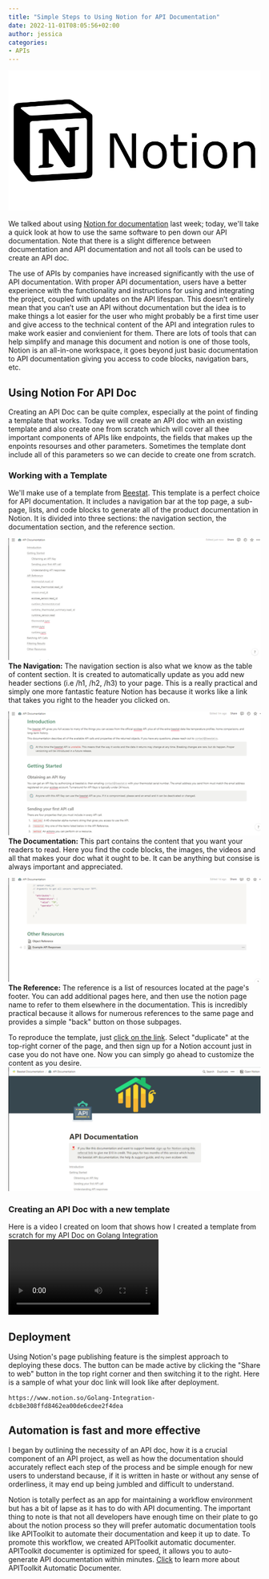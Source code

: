 ```yaml
---
title: "Simple Steps to Using Notion for API Documentation"
date: 2022-11-01T08:05:56+02:00
author: jessica
categories: 
- APIs
---
```


![Notion logo](./notion-logo.png)

We talked about using [Notion for documentation](../using-notion-for-API-documentation/index.md) last week; today, we'll take a quick look at how to use the same software to pen down our API documentation. Note that there is a slight difference between documentation and API documentation and not all tools can be used to create an API doc.

The use of APIs by companies have increased significantly with the use of API documentation. With proper API documentation, users have a better experience with the functionality and instructions for using and integrating the project, coupled with updates on the API lifespan. This doesn’t entirely mean that you can’t use an API without documentation but the idea is to make things a lot easier for the user who might probably be a first time user and give access to the technical content of the API and integration rules to make work easier and convienient for them. There are lots of tools that can help simplify and manage this document and notion is one of those tools, Notion is an all-in-one workspace, it goes beyond just basic documentation to API documentation giving you access to code blocks, navigation bars, etc.

## Using Notion For API Doc
Creating an API Doc can be quite complex, especially at the point of finding a template that works. Today we will create an API doc with an existing template and also create one from scratch  which will cover all thee important components of APIs like endpoints, the fields that makes up the enpoints resourses and other parameters. Sometimes the template dont include all of this parameters so we can decide to create one from scratch.

### Working with a Template
We'll make use of a template from [Beestat](https://www.notion.so/API-Documentation-e4a7746e6a3f45dbb58ea6b45b8f9744). This template is a perfect choice for API documentation. It includes a navigation bar at the top page, a sub-page, lists, and code blocks to generate all of the product documentation in Notion. It is divided into three sections: the navigation section, the documentation section, and the reference section.

![Navigation bar](./navigation.png)
**The Navigation:** The navigation section is also what we know as the table of content section. It is created to automatically update as you add new header sections (i.e /h1, /h2, /h3) to your page. This is a really practical and simply one more fantastic feature Notion has because it works like a link that takes you right to the header you clicked on.

![Documentation](./content.png)
**The Documentation:** This part contains the content that you want your readers to read. Here you find the code blocks, the images, the videos and all that makes your doc what it ought to be. It can be anything but consise is always important and appreciated.

![Reference](./resource.png)
**The Reference:** The reference is a list of resources located at the page's footer. You can add additional pages here, and then use the notion page name to refer to them elsewhere in the documentation. This is incredibly practical because it allows for numerous references to the same page and provides a simple "back" button on those subpages.

To reproduce the template, just [click on the link](https://www.notion.so/API-Documentation-e4a7746e6a3f45dbb58ea6b45b8f9744). Select "duplicate" at the top-right corner of the page, and then sign up for a Notion account just in case you do not have one. Now you can simply go ahead to customize the content as you desire. 
![Beestat](./beestat-duplicate.png)

### Creating an API Doc with a new template
Here is a video I created on loom that shows how I created a template from scratch for my API Doc on Golang Integration
<video controls src="creating-an-api-doc-with-notion.mp4" ></video>

## Deployment 
Using Notion's page publishing feature is the simplest approach to deploying these docs.
The button can be made active by clicking the "Share to web" button in the top right corner and then switching it to the right. Here is a sample of what your doc link will look like after deployment. 
```
https://www.notion.so/Golang-Integration-dcb8e308ffd8462ea00de6cdee2f4dea
```

## Automation is fast and more effective 
I began by outlining the necessity of an API doc, how it is a crucial component of an API project, as well as how the documentation should accurately reflect each step of the process and be simple enough for new users to understand because, if it is written in haste or without any sense of orderliness, it may end up being jumbled and difficult to understand.

Notion is totally perfect as an app for maintaining a workflow environment but has a bit of lapse as it has to do with API documenting. The important thing to note is that not all developers have enough time on their plate to go about the notion process so they will prefer automatic documentation tools like APIToolkit to automate their documentation and keep it up to date. To promote this workflow, we created APIToolkit automatic documenter. APIToolkit documenter is optimized for speed, it allows you to auto-generate API documentation within minutes. [Click](../updates-october-2022) to learn more about APIToolkit Automatic Documenter.

